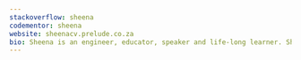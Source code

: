 ```yaml
---
stackoverflow: sheena
codementor: sheena
website: sheenacv.prelude.co.za
bio: Sheena is an engineer, educator, speaker and life-long learner. She is passionate about the business and culture side of tech, as well as the low level details of
---
```

